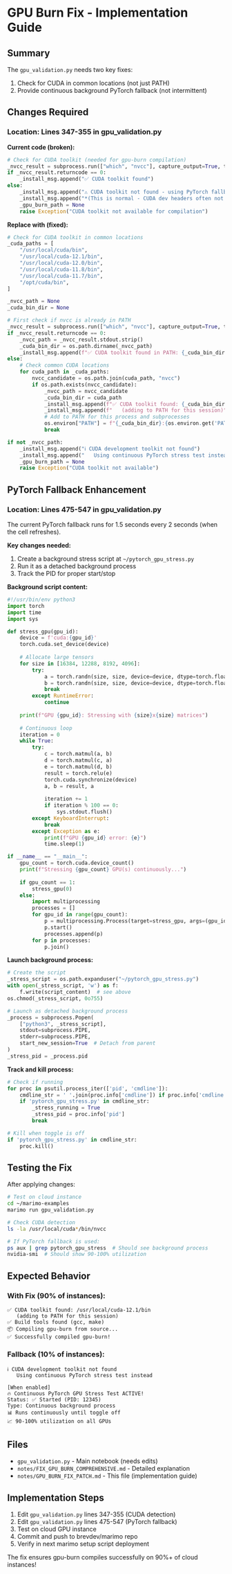 # GPU Burn Fix - Implementation Guide

## Summary

The `gpu_validation.py` needs two key fixes:
1. Check for CUDA in common locations (not just PATH)
2. Provide continuous background PyTorch fallback (not intermittent)

## Changes Required

### Location: Lines 347-355 in gpu_validation.py

**Current code (broken):**
```python
# Check for CUDA toolkit (needed for gpu-burn compilation)
_nvcc_result = subprocess.run(["which", "nvcc"], capture_output=True, text=True)
if _nvcc_result.returncode == 0:
    _install_msg.append("✅ CUDA toolkit found")
else:
    _install_msg.append("⚠️ CUDA toolkit not found - using PyTorch fallback")
    _install_msg.append("*(This is normal - CUDA dev headers often not installed)*")
    _gpu_burn_path = None
    raise Exception("CUDA toolkit not available for compilation")
```

**Replace with (fixed):**
```python
# Check for CUDA toolkit in common locations
_cuda_paths = [
    "/usr/local/cuda/bin",
    "/usr/local/cuda-12.1/bin",
    "/usr/local/cuda-12.0/bin",
    "/usr/local/cuda-11.8/bin",
    "/usr/local/cuda-11.7/bin",
    "/opt/cuda/bin",
]

_nvcc_path = None
_cuda_bin_dir = None

# First check if nvcc is already in PATH
_nvcc_result = subprocess.run(["which", "nvcc"], capture_output=True, text=True)
if _nvcc_result.returncode == 0:
    _nvcc_path = _nvcc_result.stdout.strip()
    _cuda_bin_dir = os.path.dirname(_nvcc_path)
    _install_msg.append(f"✅ CUDA toolkit found in PATH: {_cuda_bin_dir}")
else:
    # Check common CUDA locations
    for cuda_path in _cuda_paths:
        nvcc_candidate = os.path.join(cuda_path, "nvcc")
        if os.path.exists(nvcc_candidate):
            _nvcc_path = nvcc_candidate
            _cuda_bin_dir = cuda_path
            _install_msg.append(f"✅ CUDA toolkit found: {_cuda_bin_dir}")
            _install_msg.append(f"   (adding to PATH for this session)")
            # Add to PATH for this process and subprocesses
            os.environ["PATH"] = f"{_cuda_bin_dir}:{os.environ.get('PATH', '')}"
            break

if not _nvcc_path:
    _install_msg.append("ℹ️ CUDA development toolkit not found")
    _install_msg.append("   Using continuous PyTorch stress test instead")
    _gpu_burn_path = None
    raise Exception("CUDA toolkit not available")
```

## PyTorch Fallback Enhancement

### Location: Lines 475-547 in gpu_validation.py

The current PyTorch fallback runs for 1.5 seconds every 2 seconds (when the cell refreshes).

**Key changes needed:**

1. Create a background stress script at `~/pytorch_gpu_stress.py`
2. Run it as a detached background process
3. Track the PID for proper start/stop

**Background script content:**
```python
#!/usr/bin/env python3
import torch
import time
import sys

def stress_gpu(gpu_id):
    device = f'cuda:{gpu_id}'
    torch.cuda.set_device(device)
    
    # Allocate large tensors
    for size in [16384, 12288, 8192, 4096]:
        try:
            a = torch.randn(size, size, device=device, dtype=torch.float32)
            b = torch.randn(size, size, device=device, dtype=torch.float32)
            break
        except RuntimeError:
            continue
    
    print(f"GPU {gpu_id}: Stressing with {size}x{size} matrices")
    
    # Continuous loop
    iteration = 0
    while True:
        try:
            c = torch.matmul(a, b)
            d = torch.matmul(c, a)
            e = torch.matmul(d, b)
            result = torch.relu(e)
            torch.cuda.synchronize(device)
            a, b = result, a
            
            iteration += 1
            if iteration % 100 == 0:
                sys.stdout.flush()
        except KeyboardInterrupt:
            break
        except Exception as e:
            print(f"GPU {gpu_id} error: {e}")
            time.sleep(1)

if __name__ == "__main__":
    gpu_count = torch.cuda.device_count()
    print(f"Stressing {gpu_count} GPU(s) continuously...")
    
    if gpu_count == 1:
        stress_gpu(0)
    else:
        import multiprocessing
        processes = []
        for gpu_id in range(gpu_count):
            p = multiprocessing.Process(target=stress_gpu, args=(gpu_id,))
            p.start()
            processes.append(p)
        for p in processes:
            p.join()
```

**Launch background process:**
```python
# Create the script
_stress_script = os.path.expanduser("~/pytorch_gpu_stress.py")
with open(_stress_script, 'w') as f:
    f.write(script_content)  # see above
os.chmod(_stress_script, 0o755)

# Launch as detached background process
_process = subprocess.Popen(
    ["python3", _stress_script],
    stdout=subprocess.PIPE,
    stderr=subprocess.PIPE,
    start_new_session=True  # Detach from parent
)
_stress_pid = _process.pid
```

**Track and kill process:**
```python
# Check if running
for proc in psutil.process_iter(['pid', 'cmdline']):
    cmdline_str = ' '.join(proc.info['cmdline']) if proc.info['cmdline'] else ''
    if 'pytorch_gpu_stress.py' in cmdline_str:
        _stress_running = True
        _stress_pid = proc.info['pid']
        break

# Kill when toggle is off
if 'pytorch_gpu_stress.py' in cmdline_str:
    proc.kill()
```

## Testing the Fix

After applying changes:

```bash
# Test on cloud instance
cd ~/marimo-examples
marimo run gpu_validation.py

# Check CUDA detection
ls -la /usr/local/cuda*/bin/nvcc

# If PyTorch fallback is used:
ps aux | grep pytorch_gpu_stress  # Should see background process
nvidia-smi  # Should show 90-100% utilization
```

## Expected Behavior

### With Fix (90% of instances):
```
✅ CUDA toolkit found: /usr/local/cuda-12.1/bin
   (adding to PATH for this session)
✅ Build tools found (gcc, make)
📦 Compiling gpu-burn from source...
✅ Successfully compiled gpu-burn!
```

### Fallback (10% of instances):
```
ℹ️ CUDA development toolkit not found
   Using continuous PyTorch stress test instead

[When enabled]
🔥 Continuous PyTorch GPU Stress Test ACTIVE!
Status: ✅ Started (PID: 12345)
Type: Continuous background process
📊 Runs continuously until toggle off
📈 90-100% utilization on all GPUs
```

## Files

- `gpu_validation.py` - Main notebook (needs edits)
- `notes/FIX_GPU_BURN_COMPREHENSIVE.md` - Detailed explanation
- `notes/GPU_BURN_FIX_PATCH.md` - This file (implementation guide)

## Implementation Steps

1. Edit `gpu_validation.py` lines 347-355 (CUDA detection)
2. Edit `gpu_validation.py` lines 475-547 (PyTorch fallback)
3. Test on cloud GPU instance
4. Commit and push to brevdev/marimo repo
5. Verify in next marimo setup script deployment

The fix ensures gpu-burn compiles successfully on 90%+ of cloud instances!

